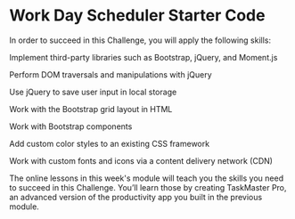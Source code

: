 # Work Day Scheduler Starter Code

In order to succeed in this Challenge, you will apply the following skills:

Implement third-party libraries such as Bootstrap, jQuery, and Moment.js

Perform DOM traversals and manipulations with jQuery

Use jQuery to save user input in local storage

Work with the Bootstrap grid layout in HTML

Work with Bootstrap components

Add custom color styles to an existing CSS framework

Work with custom fonts and icons via a content delivery network (CDN)

The online lessons in this week's module will teach you the skills you need to succeed 
in this Challenge. You’ll learn those by creating TaskMaster Pro, an advanced version 
of the productivity app you built in the previous module.